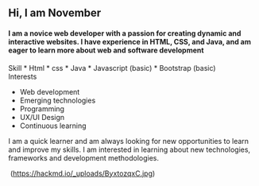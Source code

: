 <h2> Hi, I am November</h2> 
<p>
<h4> I am a novice web developer with a passion for creating dynamic and interactive websites. I have experience in HTML, CSS, and Java, and am eager to learn more about web and software development </h4>
  <technologies. 
</p>
<div>
  Skill
* Html
* css
* Java
* Javascript (basic)
* Bootstrap (basic)
</div>

<div>
  Interests

* Web development
* Emerging technologies
* Programming
* UX/UI Design
* Continuous learning
</div>


I am a quick learner and am always looking for new opportunities to learn and improve my skills. I am interested in learning about new technologies, frameworks and development methodologies.

<img> (https://hackmd.io/_uploads/ByxtozqxC.jpg)
